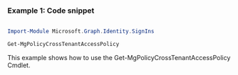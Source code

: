 ### Example 1: Code snippet

```powershell

Import-Module Microsoft.Graph.Identity.SignIns

Get-MgPolicyCrossTenantAccessPolicy

```
This example shows how to use the Get-MgPolicyCrossTenantAccessPolicy Cmdlet.

